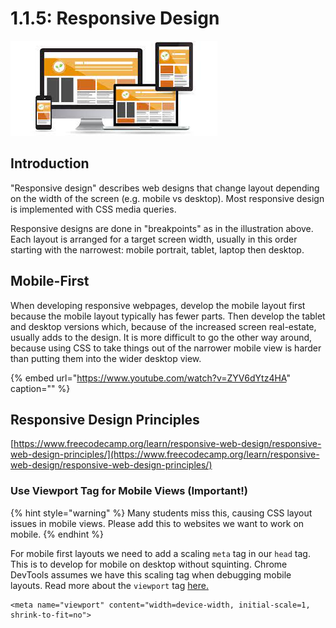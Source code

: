 # 1.1.5: Responsive Design

![](../../.gitbook/assets/resp.jpeg)

## Introduction

"Responsive design" describes web designs that change layout depending on the width of the screen \(e.g. mobile vs desktop\). Most responsive design is implemented with CSS media queries.

Responsive designs are done in "breakpoints" as in the illustration above. Each layout is arranged for a target screen width, usually in this order starting with the narrowest: mobile portrait, tablet, laptop then desktop.

## Mobile-First

When developing responsive webpages, develop the mobile layout first because the mobile layout typically has fewer parts. Then develop the tablet and desktop versions which, because of the increased screen real-estate, usually adds to the design. It is more difficult to go the other way around, because using CSS to take things out of the narrower mobile view is harder than putting them into the wider desktop view.

{% embed url="https://www.youtube.com/watch?v=ZYV6dYtz4HA" caption="" %}

## Responsive Design Principles

[https://www.freecodecamp.org/learn/responsive-web-design/responsive-web-design-principles/](https://www.freecodecamp.org/learn/responsive-web-design/responsive-web-design-principles/)

### Use Viewport Tag for Mobile Views \(Important!\)

{% hint style="warning" %}
Many students miss this, causing CSS layout issues in mobile views. Please add this to websites we want to work on mobile.
{% endhint %}

For mobile first layouts we need to add a scaling `meta` tag in our `head` tag. This is to develop for mobile on desktop without squinting. Chrome DevTools assumes we have this scaling tag when debugging mobile layouts. Read more about the `viewport` tag [here.](https://developer.mozilla.org/en-US/docs/Web/HTML/Viewport_meta_tag)

```markup
<meta name="viewport" content="width=device-width, initial-scale=1, shrink-to-fit=no">
```

